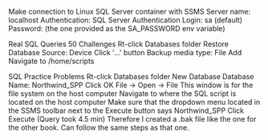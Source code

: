 Make connection to Linux SQL Server container with SSMS
Server name: localhost
Authentication: SQL Server Authentication
Login: sa (default)
Password: (the one provided as the SA_PASSWORD env variable)


Real SQL Queries 50 Challenges
Rt-click Databases folder
Restore Database
Source: Device
Click '...' button
Backup media type: File
Add
Navigate to /home/scripts


SQL Practice Problems
Rt-click Databases folder
New Database
Database Name: Northwind_SPP
Click OK
File -> Open -> File
This window is for the file system on the host computer
Navigate to where the SQL script is located on the host computer
Make sure that the dropdown menu located in the SSMS toolbar next to the Execute button says Northwind_SPP
Click Execute (Query took 4.5 min) Therefore I created a .bak file like the one for the other book. Can follow the same steps as that one.